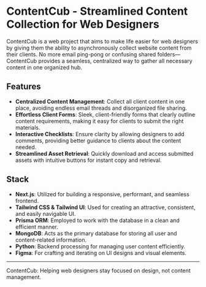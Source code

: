 # ContentCub - Streamlined Content Collection for Web Designers

ContentCub is a web project that aims to make life easier for web designers by giving them the ability to asynchronously collect website content from their clients. No more email ping-pong or confusing shared folders—ContentCub provides a seamless, centralized way to gather all necessary content in one organized hub.

## Features

- **Centralized Content Management**: Collect all client content in one place, avoiding endless email threads and disorganized file sharing.
- **Effortless Client Forms**: Sleek, client-friendly forms that clearly outline content requirements, making it easy for clients to submit the right materials.
- **Interactive Checklists**: Ensure clarity by allowing designers to add comments, providing better guidance to clients about the content needed.
- **Streamlined Asset Retrieval**: Quickly download and access submitted assets with intuitive buttons for instant copy and retrieval.

## Stack

- **Next.js**: Utilized for building a responsive, performant, and seamless frontend.
- **Tailwind CSS & Tailwind UI**: Used for creating an attractive, consistent, and easily navigable UI.
- **Prisma ORM**: Employed to work with the database in a clean and efficient manner.
- **MongoDB**: Acts as the primary database for storing all user and content-related information.
- **Python**: Backend processing for managing user content efficiently.
- **Figma**: For crafting and iterating on UI designs and visual elements.


---
ContentCub: Helping web designers stay focused on design, not content management.

